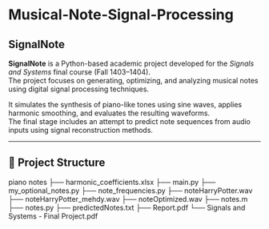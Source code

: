 # Musical-Note-Signal-Processing

## SignalNote

**SignalNote** is a Python-based academic project developed for the *Signals and Systems* final course (Fall 1403–1404).  
The project focuses on generating, optimizing, and analyzing musical notes using digital signal processing techniques.

It simulates the synthesis of piano-like tones using sine waves, applies harmonic smoothing, and evaluates the resulting waveforms.  
The final stage includes an attempt to predict note sequences from audio inputs using signal reconstruction methods.

---

## 📁 Project Structure

piano notes
├── harmonic_coefficients.xlsx 
├── main.py 
├── my_optional_notes.py
├── note_frequencies.py 
├── noteHarryPotter.wav
├── noteHarryPotter_mehdy.wav
├── noteOptimized.wav
├── notes.m
├── notes.py 
├── predictedNotes.txt 
├── Report.pdf 
└── Signals and Systems - Final Project.pdf 
